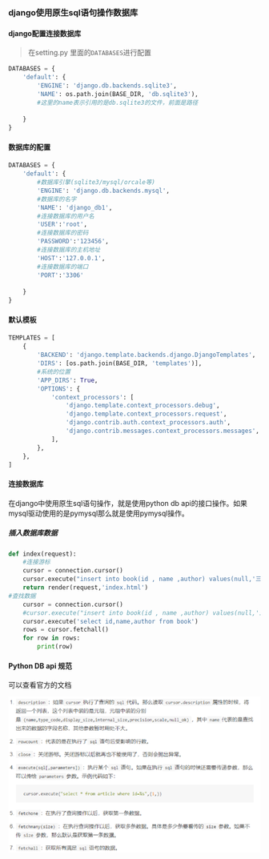 ### django使用原生sql语句操作数据库

#### django配置连接数据库

> 在setting.py 里面的`DATABASES`进行配置

```python
DATABASES = {
    'default': {
        'ENGINE': 'django.db.backends.sqlite3',
        'NAME': os.path.join(BASE_DIR, 'db.sqlite3'),
        #这里的name表示引用的是db.sqlite3的文件，前面是路径

    }
}
```

#### 数据库的配置

```python
DATABASES = {
    'default': {
        #数据库引擎(sqlite3/mysql/orcale等)
        'ENGINE': 'django.db.backends.mysql',
        #数据库的名字
        'NAME': 'django_db1',
        #连接数据库的用户名
        'USER':'root',
        #连接数据库的密码
        'PASSWORD':'123456',
        #连接数据库的主机地址
        'HOST':'127.0.0.1',
        #连接数据库的端口
        'PORT':'3306'

    }
}
```

#### 默认模板

```python
TEMPLATES = [
    {
        'BACKEND': 'django.template.backends.django.DjangoTemplates',
        'DIRS': [os.path.join(BASE_DIR, 'templates')],
        #系统的位置
        'APP_DIRS': True,
        'OPTIONS': {
            'context_processors': [
                'django.template.context_processors.debug',
                'django.template.context_processors.request',
                'django.contrib.auth.context_processors.auth',
                'django.contrib.messages.context_processors.messages',
            ],
        },
    },
]
```



#### 连接数据库

在django中使用原生sql语句操作，就是使用python db api的接口操作。如果mysql驱动使用的是pymysql那么就是使用pymysql操作。

##### 插入数据库数据

```python
def index(request):
    #连接游标
    cursor = connection.cursor()
    cursor.execute("insert into book(id , name ,author) values(null,'三国演义','罗贯中')")
    return render(request,'index.html')
#查找数据
	cursor = connection.cursor()
    #cursor.execute("insert into book(id , name ,author) values(null,'三国演义','罗贯中')")
    cursor.execute('select id,name,author from book')
    rows = cursor.fetchall()
    for row in rows:
        print(row)
```

####  Python DB api 规范

可以查看官方的文档

![1589122422814](images/1589122422814.png)





